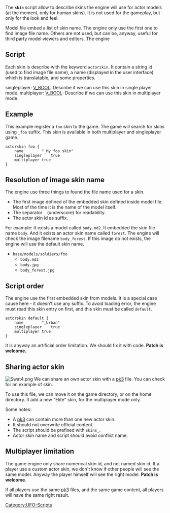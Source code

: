 The **`skin`** script allow to describe skins the engine will use for
actor models (at the moment, only for human skins). It is not used for
the gameplay, but only for the look and feel.

Model file embed a list of skin name. The engine only use the first one
to find image file name. Others are not used, but can be, anyway, useful
for third party model viewers and editors. The engine

## Script

Each skin is describe with the keyword `actorskin`. It contain a string
id (used to find image file name), a name (displayed in the user
interface) which is translatable, and some properties.

singleplayer: [V_BOOL](V_BOOL "wikilink"): Describe if we can use this skin in single player mode.
multiplayer: [V_BOOL](V_BOOL "wikilink"): Describe if we can use this skin in multiplayer mode.

## Example

This example register a `foo` skin to the game. The game will search for
skins using `_foo` suffix. This skin is available in both multiplayer
and singleplayer game.

    actorskin foo {
        name        "_My foo skin"
        singleplayer    true
        multiplayer true
    }

## Resolution of image skin name

The engine use three things to found the file name used for a skin.

- The first image defined of the embedded skin defined inside model
  file. Most of the time it is the name of the model itself.
- The separator `_` (underscore) for readability.
- The actor skin id as suffix.

For example: It exists a model called `body.md2`. It embedded the skin
file name `body`. And it exists an actor skin name called `forest`. The
engine will check the image filename `body_forest`. If this image do not
exists, the engine will use the default skin name.

- `base/models/soldiers/foo`
  - `body.md2`
  - `body.jpg`
  - `body_forest.jpg`

## Script order

The engine use the first embedded skin from models. It is a special case
cause here - it doesn't use any suffix. To avoid loading error, the
engine must read this skin entry on first, and this skin must be called
`default`.

    actorskin default {
        name        "_Urban"
        singleplayer    true
        multiplayer true
    }

It is anyway an artificial order limitation. We should fix it with code.
**Patch is welcome.**

## Sharing actor skin

![](Swat4.png "Swat4.png") We can share an own actor skin with a
[pk3](pk3 "wikilink") file. You can check for an example of skin.

To use this file, we can move it on the game directory, or on the home
directory. It add a new "Elite" skin, for the multiplayer mode only.

Some notes:

- A [pk3](pk3 "wikilink") can contain more than one new actor skin.
- It should not overwrite official content.
- The script should be prefixed with `skins_`.
- Actor skin name and script should avoid conflict name.

## Multiplayer limitation

The game engine only share numerical skin id, and not named skin id. If
a player use a custom actor skin, we don't know if other people will see
the same model. Anyway the player himself will see the right model.
**Patch is welcome**.

If all players use the same [pk3](pk3 "wikilink") files, and the same
game content, all players will have the same right result.

[Category:UFO-Scripts](Category:UFO-Scripts "wikilink")